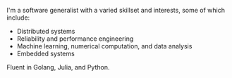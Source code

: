 I'm a software generalist with a varied skillset and interests, some of which include:

- Distributed systems
- Reliability and performance engineering
- Machine learning, numerical computation, and data analysis
- Embedded systems

Fluent in Golang, Julia, and Python.
